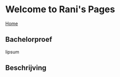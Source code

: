 # Welcome to Rani's Pages

<!--titel webpagina aanpassen + nav bar maken></!-->  

[Home](https://AsPicturedByBlue.github.io/website/)

## Bachelorproef

lipsum

## Beschrijving
